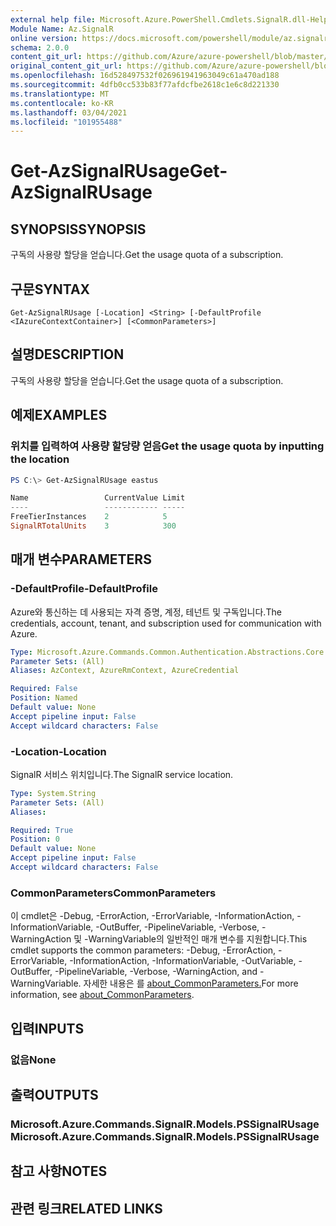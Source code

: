 ```yaml
---
external help file: Microsoft.Azure.PowerShell.Cmdlets.SignalR.dll-Help.xml
Module Name: Az.SignalR
online version: https://docs.microsoft.com/powershell/module/az.signalr/get-azsignalrusage
schema: 2.0.0
content_git_url: https://github.com/Azure/azure-powershell/blob/master/src/SignalR/SignalR/help/Get-AzSignalRUsage.md
original_content_git_url: https://github.com/Azure/azure-powershell/blob/master/src/SignalR/SignalR/help/Get-AzSignalRUsage.md
ms.openlocfilehash: 16d528497532f026961941963049c61a470ad188
ms.sourcegitcommit: 4dfb0cc533b83f77afdcfbe2618c1e6c8d221330
ms.translationtype: MT
ms.contentlocale: ko-KR
ms.lasthandoff: 03/04/2021
ms.locfileid: "101955488"
---
```

# <span data-ttu-id="c5118-101">Get-AzSignalRUsage</span><span class="sxs-lookup"><span data-stu-id="c5118-101">Get-AzSignalRUsage</span></span>

## <span data-ttu-id="c5118-102">SYNOPSIS</span><span class="sxs-lookup"><span data-stu-id="c5118-102">SYNOPSIS</span></span>
<span data-ttu-id="c5118-103">구독의 사용량 할당을 얻습니다.</span><span class="sxs-lookup"><span data-stu-id="c5118-103">Get the usage quota of a subscription.</span></span>

## <span data-ttu-id="c5118-104">구문</span><span class="sxs-lookup"><span data-stu-id="c5118-104">SYNTAX</span></span>

```
Get-AzSignalRUsage [-Location] <String> [-DefaultProfile <IAzureContextContainer>] [<CommonParameters>]
```

## <span data-ttu-id="c5118-105">설명</span><span class="sxs-lookup"><span data-stu-id="c5118-105">DESCRIPTION</span></span>
<span data-ttu-id="c5118-106">구독의 사용량 할당을 얻습니다.</span><span class="sxs-lookup"><span data-stu-id="c5118-106">Get the usage quota of a subscription.</span></span>

## <span data-ttu-id="c5118-107">예제</span><span class="sxs-lookup"><span data-stu-id="c5118-107">EXAMPLES</span></span>

### <span data-ttu-id="c5118-108">위치를 입력하여 사용량 할당량 얻음</span><span class="sxs-lookup"><span data-stu-id="c5118-108">Get the usage quota by inputting the location</span></span>
```powershell
PS C:\> Get-AzSignalRUsage eastus

Name                 CurrentValue Limit
----                 ------------ -----
FreeTierInstances    2            5
SignalRTotalUnits    3            300
```

## <span data-ttu-id="c5118-109">매개 변수</span><span class="sxs-lookup"><span data-stu-id="c5118-109">PARAMETERS</span></span>

### <span data-ttu-id="c5118-110">-DefaultProfile</span><span class="sxs-lookup"><span data-stu-id="c5118-110">-DefaultProfile</span></span>
<span data-ttu-id="c5118-111">Azure와 통신하는 데 사용되는 자격 증명, 계정, 테넌트 및 구독입니다.</span><span class="sxs-lookup"><span data-stu-id="c5118-111">The credentials, account, tenant, and subscription used for communication with Azure.</span></span>

```yaml
Type: Microsoft.Azure.Commands.Common.Authentication.Abstractions.Core.IAzureContextContainer
Parameter Sets: (All)
Aliases: AzContext, AzureRmContext, AzureCredential

Required: False
Position: Named
Default value: None
Accept pipeline input: False
Accept wildcard characters: False
```

### <span data-ttu-id="c5118-112">-Location</span><span class="sxs-lookup"><span data-stu-id="c5118-112">-Location</span></span>
<span data-ttu-id="c5118-113">SignalR 서비스 위치입니다.</span><span class="sxs-lookup"><span data-stu-id="c5118-113">The SignalR service location.</span></span>

```yaml
Type: System.String
Parameter Sets: (All)
Aliases:

Required: True
Position: 0
Default value: None
Accept pipeline input: False
Accept wildcard characters: False
```

### <span data-ttu-id="c5118-114">CommonParameters</span><span class="sxs-lookup"><span data-stu-id="c5118-114">CommonParameters</span></span>
<span data-ttu-id="c5118-115">이 cmdlet은 -Debug, -ErrorAction, -ErrorVariable, -InformationAction, -InformationVariable, -OutBuffer, -PipelineVariable, -Verbose, -WarningAction 및 -WarningVariable의 일반적인 매개 변수를 지원합니다.</span><span class="sxs-lookup"><span data-stu-id="c5118-115">This cmdlet supports the common parameters: -Debug, -ErrorAction, -ErrorVariable, -InformationAction, -InformationVariable, -OutVariable, -OutBuffer, -PipelineVariable, -Verbose, -WarningAction, and -WarningVariable.</span></span> <span data-ttu-id="c5118-116">자세한 내용은 를 [about_CommonParameters.](http://go.microsoft.com/fwlink/?LinkID=113216)</span><span class="sxs-lookup"><span data-stu-id="c5118-116">For more information, see [about_CommonParameters](http://go.microsoft.com/fwlink/?LinkID=113216).</span></span>

## <span data-ttu-id="c5118-117">입력</span><span class="sxs-lookup"><span data-stu-id="c5118-117">INPUTS</span></span>

### <span data-ttu-id="c5118-118">없음</span><span class="sxs-lookup"><span data-stu-id="c5118-118">None</span></span>

## <span data-ttu-id="c5118-119">출력</span><span class="sxs-lookup"><span data-stu-id="c5118-119">OUTPUTS</span></span>

### <span data-ttu-id="c5118-120">Microsoft.Azure.Commands.SignalR.Models.PSSignalRUsage</span><span class="sxs-lookup"><span data-stu-id="c5118-120">Microsoft.Azure.Commands.SignalR.Models.PSSignalRUsage</span></span>

## <span data-ttu-id="c5118-121">참고 사항</span><span class="sxs-lookup"><span data-stu-id="c5118-121">NOTES</span></span>

## <span data-ttu-id="c5118-122">관련 링크</span><span class="sxs-lookup"><span data-stu-id="c5118-122">RELATED LINKS</span></span>
